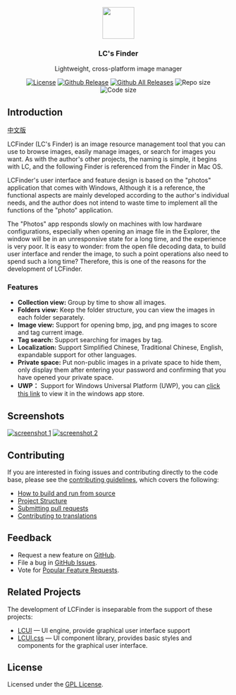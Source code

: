 <p align="center">
  <a href="http://lcfinder.lc-soft.io/">
    <img src="https://lcfinder.lc-soft.io/static/images/logo-lcfinder.png" alt="" width=72 height=72>
  </a>
  <h3 align="center">LC's Finder</h3>
  <p align="center">
    Lightweight, cross-platform image manager
  </p>
  <p align="center">
    <a href="https://opensource.org/licenses/GPL-2.0"><img src="https://img.shields.io/github/license/lc-soft/LC-Finder.svg" alt="License"></a>
    <a href="https://github.com/lc-soft/LCUI/releases"><img src="https://img.shields.io/github/release/lc-soft/LC-Finder/all.svg" alt="Github Release"></a>
    <a href="https://github.com/lc-soft/LCUI/releases"><img src="https://img.shields.io/github/downloads/lc-soft/LC-Finder/total.svg" alt="Github All Releases"></a>
    <img src="https://img.shields.io/github/repo-size/lc-soft/LC-Finder.svg" alt="Repo size">
    <img src="https://img.shields.io/github/languages/code-size/lc-soft/LC-Finder.svg" alt="Code size">
  </p>
</p>

## Introduction

[中文版](README.zh-cn.md)

LCFinder (LC's Finder) is an image resource management tool that you can use to browse images, easily manage images, or search for images you want. As with the author's other projects, the naming is simple, it begins with LC, and the following Finder is referenced from the Finder in Mac OS.

LCFinder's user interface and feature design is based on the "photos" application that comes with Windows, Although it is a reference, the functional aspects are mainly developed according to the author's individual needs, and the author does not intend to waste time to implement all the functions of the "photo" application.

The "Photos" app responds slowly on machines with low hardware configurations, especially when opening an image file in the Explorer, the window will be in an unresponsive state for a long time, and the experience is very poor. It is easy to wonder: from the open file decoding data, to build user interface and render the image, to such a point operations also need to spend such a long time? Therefore, this is one of the reasons for the development of LCFinder.

### Features

- **Collection view:** Group by time to show all images.
- **Folders view:** Keep the folder structure, you can view the images in each folder separately.
- **Image view:** Support for opening bmp, jpg, and png images to score and tag current image.
- **Tag search:** Support searching for images by tag.
- **Localization:** Support Simplified Chinese, Traditional Chinese, English, expandable support for other languages.
- **Private space:** Put non-public images in a private space to hide them, only display them after entering your password and confirming that you have opened your private space.
- **UWP：** Support for Windows Universal Platform (UWP), you can [click this link](https://www.microsoft.com/store/apps/9NBLGGH401X5) to view it in the windows app store.

## Screenshots

[![screenshot 1](https://lcfinder.lc-soft.io/static/images/screenshot-001.jpg "效果图")](https://lcfinder.lc-soft.io/static/images/screenshot-001.jpg)
[![screenshot 2](https://lcfinder.lc-soft.io/static/images/screenshot-004.jpg "效果图")](https://lcfinder.lc-soft.io/static/images/screenshot-004.jpg)

## Contributing

If you are interested in fixing issues and contributing directly to the code base, please see the [contributing guidelines](CONTRIBUTING.md), which covers the following:

- [How to build and run from source](CONTRIBUTING.md#build-and-run)
- [Project Structure](CONTRIBUTING.md#project-structure)
- [Submitting pull requests](CONTRIBUTING.md#pull-requests)
- [Contributing to translations](CONTRIBUTING.md#translations)

## Feedback

- Request a new feature on [GitHub](https://github.com/lc-soft/LC-Finder/issues).
- File a bug in [GitHub Issues](https://github.com/lc-soft/LC-Finder/issues).
- Vote for [Popular Feature Requests](https://github.com/lc-soft/LC-Finder/issues?q=is%3Aopen+is%3Aissue+label%3Afeature-request+sort%3Areactions-%2B1-desc).

## Related Projects

The development of LCFinder is inseparable from the support of these projects:

- [LCUI](https://lcui.lc-soft.io) — UI engine, provide graphical user interface support
- [LCUI.css](https://github.com/lc-ui/lcui.css) — UI component library, provides basic styles and components for the graphical user interface.

## License

Licensed under the  [GPL License](https://opensource.org/licenses/GPL-2.0).
